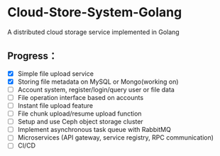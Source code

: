 # Cloud-Store-System-Golang

A distributed cloud storage service implemented in Golang

## Progress：
* [x] Simple file upload service
* [x] Storing file metadata on MySQL or Mongo(working on)
* [ ] Account system, register/login/query user or file data
* [ ] File operation interface based on accounts
* [ ] Instant file upload feature
* [ ] File chunk upload/resume upload function
* [ ] Setup and use Ceph object storage cluster
* [ ] Implement asynchronous task queue with RabbitMQ
* [ ] Microservices (API gateway, service registry, RPC communication)
* [ ] CI/CD